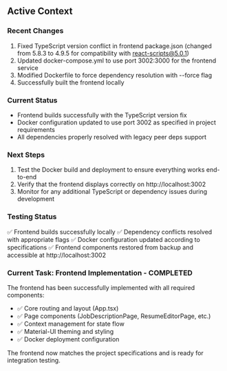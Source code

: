 ## Active Context

### Recent Changes
1. Fixed TypeScript version conflict in frontend package.json (changed from 5.8.3 to 4.9.5 for compatibility with react-scripts@5.0.1)
2. Updated docker-compose.yml to use port 3002:3000 for the frontend service
3. Modified Dockerfile to force dependency resolution with --force flag
4. Successfully built the frontend locally

### Current Status
- Frontend builds successfully with the TypeScript version fix
- Docker configuration updated to use port 3002 as specified in project requirements
- All dependencies properly resolved with legacy peer deps support

### Next Steps
1. Test the Docker build and deployment to ensure everything works end-to-end
2. Verify that the frontend displays correctly on http://localhost:3002
3. Monitor for any additional TypeScript or dependency issues during development

### Testing Status
✅ Frontend builds successfully locally
✅ Dependency conflicts resolved with appropriate flags
✅ Docker configuration updated according to specifications
✅ Frontend components restored from backup and accessible at http://localhost:3002

### Current Task: Frontend Implementation - COMPLETED
The frontend has been successfully implemented with all required components:
- ✅ Core routing and layout (App.tsx)
- ✅ Page components (JobDescriptionPage, ResumeEditorPage, etc.)
- ✅ Context management for state flow
- ✅ Material-UI theming and styling
- ✅ Docker deployment configuration

The frontend now matches the project specifications and is ready for integration testing.
